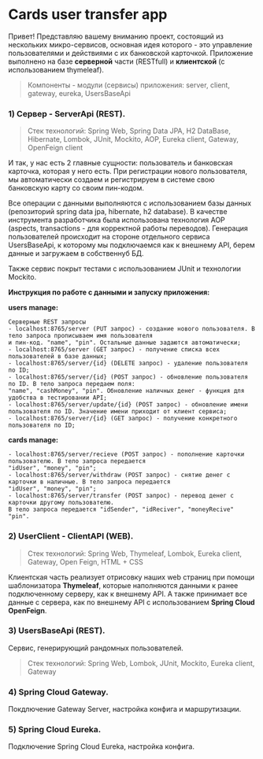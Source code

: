 
# Cards user transfer app

Привет! Представляю вашему вниманию проект, состоящий из нескольких микро-сервисов,  основная идея которого - это управление пользователями и действиями с их банковской карточкой. Приложение выполнено на базе  **серверной**  части (RESTfull) и  **клиентской**  (с использованием thymeleaf).

> Компоненты - модули (сервисы) приложения: server, client, gateway, eureka, UsersBaseApi 

### 1) Сервер - ServerApi (REST).

> Стек технологий: Spring Web, Spring Data JPA, H2 DataBase, Hibernate, Lombok, JUnit, Mockito, AOP, Eureka client, Gateway, OpenFeign client

И так, у нас есть 2 главные сущности: пользователь и банковская карточка, которая у него есть. При регистрации нового пользователя, мы автоматически создаем и регистрируем в системе свою банковскую карту со своим пин-кодом.

Все операции с данными выполняются с использованием базы данных (репозиторий spring data jpa, hibernate, h2 database). В качестве инструмента разработчика была использована технология AOP (aspects, transactions - для корректной работы переводов).
Генерация пользователей происходит на стороне отдельного сервиса UsersBaseApi, к которому мы подключаемся как к внешнему API, берем данные и загружаем в собственнуб БД.

Также сервис покрыт тестами с использованием JUnit и технологии Mockito.

**Инструкция по работе с данными и запуску приложения:**

**users manage:**

```
Серверные REST запросы
- localhost:8765/server (PUT запрос) - создание нового пользователя. В тело запроса прописываем имя пользователя
и пин-код. "name", "pin". Остальные данные задаются автоматически;
- localhost:8765/server (GET запрос) - получение списка всех пользователей в базе данных;
- localhost:8765/server/{id} (DELETE запрос) - удаление пользователя по ID;
- localhost:8765/server/{id} (POST запрос) - обновление пользователя по ID. В тело запроса передаем поля:
"name", "cashMoney", "pin". Обновление наличных денег - функция для удобства в тестировании API;
- localhost:8765/server/update/{id} (POST запрос) - обновление имени пользователя по ID. Значение имени приходит от клиент сервиса;
- localhost:8765/server/{id} (GET запрос) - получение конкретного пользователя по ID;
```

**cards manage:**

```
- localhost:8765/server/recieve (POST запрос) - пополнение карточки пользователю. В тело запроса передается
"idUser", "money", "pin";
- localhost:8765/server/withdraw (POST запрос) - снятие денег с карточки в наличные. В тело запроса передается
"idUser", "money", "pin";
- localhost:8765/server/transfer (POST запрос) - перевод денег с карточки другому пользователю. 
В тело запроса передается "idSender", "idReciver", "moneyRecive" "pin".

```

### 2) UserClient - ClientAPI (WEB).

> Стек технологий: Spring Web, Thymeleaf, Lombok, Eureka client, Gateway, Open Feign, HTML + CSS

Клиентская часть реализует отрисовку наших web страниц при помощи шаблонизатора **Thymeleaf**, которые наполняются данными к ранее подключенному серверу, как к внешнему API.
А также принимает все данные с сервера, как по внешнему API с использованием **Spring Cloud OpenFeign**.

### 3) UsersBaseApi (REST).

Сервис, генерирующий рандомных пользователей.
> Стек технологий: Spring Web,  Lombok, JUnit, Mockito, Eureka client, Gateway

### 4) Spring Cloud Gateway.

Покдлючение Gateway Server, настройка конфига и маршрутизации.

### 5) Spring Cloud Eureka.

Подключение Spring Cloud Eureka, настройка конфига.
